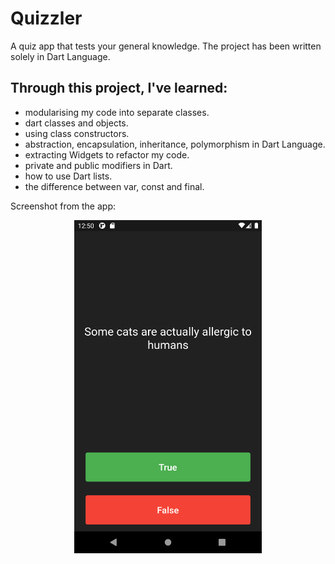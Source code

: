 # Quizzler
A quiz app that tests your general knowledge. The project has been written solely in Dart Language.

## Through this project, I've learned:
-   modularising my code into separate classes.
-   dart classes and objects.
-   using class constructors.
-   abstraction, encapsulation, inheritance, polymorphism in Dart Language.
-   extracting Widgets to refactor my code.
-   private and public modifiers in Dart.
-   how to use Dart lists.
-   the difference between var, const and final.

Screenshot from the app:
<p align="center"><img src="images/quizzler_1.png" width="300"></p>